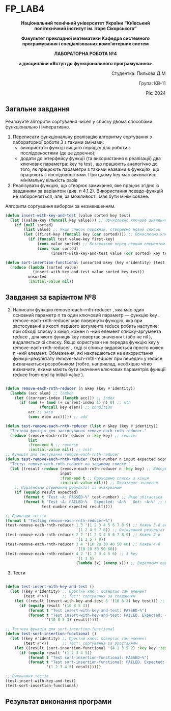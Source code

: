 # FP_LAB4
<p align="center"><b>Національний технічний університет України “Київський політехнічний інститут ім. Ігоря Сікорського”</b></p>
<p align="center"><b>Факультет прикладної математики Кафедра системного програмування і спеціалізованих комп’ютерних систем</b></p>
<p align="center"><b>ЛАБОРАТОРНА РОБОТА №4</b></p>
<p align="center"><b>з дисципліни «Вступ до функціонального програмування»</b></p>

<div align="right">
    <p>Студентка: Пильова Д.М</p>
    <p>Група: КВ-11</p>
    <p>Рік: 2024</p>
</div>

## Загальне завдання

Реалізуйте алгоритм сортування чисел у списку двома способами: функціонально і імперативно. 
1. Переписати функціональну реалізацію алгоритму сортування з лабораторної роботи 3 з такими змінами:
	- використати функції вищого порядку для роботи з послідовностями (де це доречно);
	- додати до інтерфейсу функції (та використання в реалізації) два ключових параметра: key та test , що працюють аналогічно до того, як працюють параметри з такими назвами в функціях, що працюють з послідовностями. При цьому key має виконатись мінімальну кількість разів
2. Реалізувати функцію, що створює замикання, яке працює згідно із завданням за варіантом (див. п 4.1.2). Використання псевдо-функцій не забороняється, але, за можливості, має бути мінімізоване.

Алгоритм сортування вибором за незменшенням.

```lisp
(defun insert-with-key-and-test (value sorted key test)
  (let ((value-key (funcall key value))) ;; Обчислюємо ключове значення для елемента
    (if (null sorted)
        (list value) ;; Якщо список порожній, створюємо новий список
        (let ((first-key (funcall key (car sorted)))) ;; Обчислюємо ключове значення першого елемента
          (if (funcall test value-key first-key)
              (cons value sorted) ;; Вставляємо перед першим елементом
              (cons (car sorted)
                    (insert-with-key-and-test value (cdr sorted) key test))))))) ;; Рекурсивний виклик для решти списку

(defun sort-insertion-functional (unsorted &key (key #'identity) (test #'<))
  (reduce (lambda (sorted value)
            (insert-with-key-and-test value sorted key test))
          unsorted
          :initial-value nil))


```
## Завдання за варіантом №8
2. Написати функцію remove-each-rnth-reducer , яка має один основний параметр n та
один ключовий параметр — функцію key . remove-each-rnth-reducer має повернути
функцію, яка при застосуванні в якості першого аргумента reduce робить наступне: при
обході списку з кінця, кожен n -ний елемент списку-аргумента reduce , для якого
функція key повертає значення t (або не nil ), видаляється зі списку. Якщо
користувач не передав функцію key у remove-each-rnth-reducer , тоді зі списку
видаляється просто кожен n -ний елемент. Обмеження, які накладаються на
використання функції-результату remove-each-rnth-reducer при передачі у reduce
визначаються розробником (тобто, наприклад, необхідно чітко визначити, якими мають
бути значення ключових параметрів функції reduce from-end та initial-value ).

```lisp

(defun remove-each-rnth-reducer (n &key (key #'identity))
  (lambda (acc elem) ;; lambda
    (let ((current-index (length acc))) ;; index
      (if (and (= (mod (+ current-index 1) n) 0) ;; nth
               (funcall key elem)) ;; condition
          acc ;; skip
          (cons elem acc))))) ;; add

(defun test-remove-each-rnth-reducer (list n &key (key #'identity))
  "Тестова функція для застосування remove-each-rnth-reducer."
  (reduce (remove-each-rnth-reducer n :key key) ;; reducer
          list
          :from-end t ;; reverse
          :initial-value nil)) ;; init
;; Функція для тестування remove-each-rnth-reducer
(defun test-remove-each-rnth-reducer (test-number n input expected &optional key)
  "Тестує remove-each-rnth-reducer на заданому списку."
  (let ((result (reduce (remove-each-rnth-reducer n :key key) ;; Використовуємо нашу функцію
                        input
                        :from-end t ;; Проходимо список з кінця
                        :initial-value nil))) ;; Початкове значення
    ;; Порівнюємо отриманий результат із очікуваним
    (if (equalp result expected)
        (format t "Test ~A: PASSED~%" test-number) ;; Якщо збігається
        (format t "Test ~A: FAILED~%   Expected: ~A~%   Got: ~A~%" ;; Якщо не збігається
                test-number expected result))))

;; Приклади тестів
(format t "Testing remove-each-rnth-reducer~%")
(test-remove-each-rnth-reducer 1 3 '(1 2 3 4 5 6 7 8 9) ;; Кожен 3-й елемент
                               '(1 2 4 5 7 8)) ;; Очікуваний результат
(test-remove-each-rnth-reducer 2 2 '(1 2 3 4 5 6 7 8 9) ;; Кожен 2-й
                               '(1 3 5 7 9))
(test-remove-each-rnth-reducer 3 4 '(10 20 30 40 50 60) ;; Кожен 4-й
                               '(10 20 30 50 60))
(test-remove-each-rnth-reducer 4 2 '(1 2 3 4 5 6) ;; З key
                               '(1 3 5)
                               (lambda (x) (evenp x))) ;; Видаляємо парні


```

3. Тести

```lisp

(defun test-insert-with-key-and-test ()
  (let ((key #'identity) ;; Простий ключ: повертає сам елемент
        (test #'>))      ;; Тест: сортування за спаданням
    (let ((result (insert-with-key-and-test 5 '(10 8 3) key test))) ;; Вставляємо 5 у список
      (if (equalp result '(10 8 5 3))
          (format t "Test insert-with-key-and-test: PASSED~%")
          (format t "Test insert-with-key-and-test: FAILED. Expected: ~A, Got: ~A~%"
                  '(10 8 5 3) result)))))

;; Тестова функція для sort-insertion-functional
(defun test-sort-insertion-functional ()
  (let ((key #'identity) ;; Простий ключ: повертає сам елемент
        (test #'<))      ;; Тест: сортування за зростанням
    (let ((result (sort-insertion-functional '(4 1 3 5 2) :key key :test test)))
      (if (equalp result '(1 2 3 4 5))
          (format t "Test sort-insertion-functional: PASSED~%")
          (format t "Test sort-insertion-functional: FAILED. Expected: ~A, Got: ~A~%"
                  '(1 2 3 4 5) result)))))

;; Виконання тестів
(test-insert-with-key-and-test)
(test-sort-insertion-functional)

```

## Результат виконання програми

```

```
